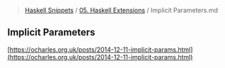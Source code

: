 > [Haskell Snippets](../README.md) / [05. Haskell Extensions](README.md) / Implicit Parameters.md
## Implicit Parameters
[https://ocharles.org.uk/posts/2014-12-11-implicit-params.html](https://ocharles.org.uk/posts/2014-12-11-implicit-params.html)